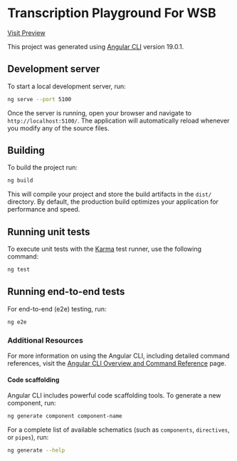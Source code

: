 # Transcription Playground For WSB
[Visit Preview](https://everyvoicetts.github.io/transcription-playground-for-wsb/)

This project was generated using [Angular CLI](https://github.com/angular/angular-cli) version 19.0.1.

## Development server

To start a local development server, run:

```bash
ng serve --port 5100
```

Once the server is running, open your browser and navigate to `http://localhost:5100/`. The application will automatically reload whenever you modify any of the source files.


## Building

To build the project run:

```bash
ng build
```

This will compile your project and store the build artifacts in the `dist/` directory. By default, the production build optimizes your application for performance and speed.

## Running unit tests

To execute unit tests with the [Karma](https://karma-runner.github.io) test runner, use the following command:

```bash
ng test
```

## Running end-to-end tests 

For end-to-end (e2e) testing, run:

```bash
ng e2e
```



### Additional Resources

For more information on using the Angular CLI, including detailed command references, visit the [Angular CLI Overview and Command Reference](https://angular.dev/tools/cli) page.

#### Code scaffolding

Angular CLI includes powerful code scaffolding tools. To generate a new component, run:

```bash
ng generate component component-name
```

For a complete list of available schematics (such as `components`, `directives`, or `pipes`), run:

```bash
ng generate --help
```

